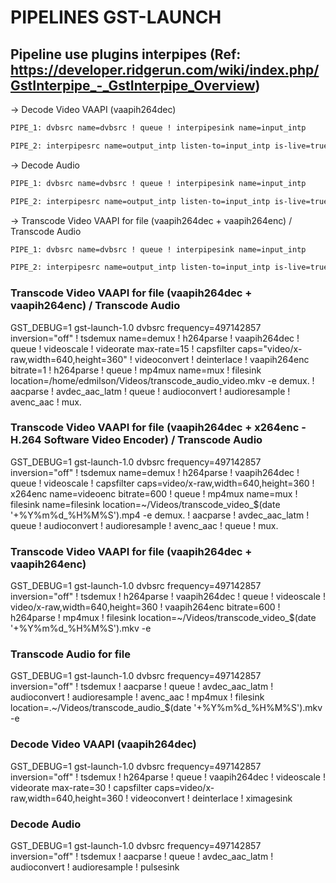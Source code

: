 # PIPELINES GST-LAUNCH

## Pipeline use plugins interpipes (Ref: https://developer.ridgerun.com/wiki/index.php/GstInterpipe_-_GstInterpipe_Overview)

-> Decode Video VAAPI (vaapih264dec) 

```bash
PIPE_1: dvbsrc name=dvbsrc ! queue ! interpipesink name=input_intp

PIPE_2: interpipesrc name=output_intp listen-to=input_intp is-live=true ! queue ! tsdemux ! h264parse ! queue ! vaapih264dec ! videoscale ! videorate max-rate=30 ! capsfilter caps=video/x-raw,width=640,height=360 ! videoconvert ! deinterlace ! ximagesink

```
-> Decode Audio

```bash
PIPE_1: dvbsrc name=dvbsrc ! queue ! interpipesink name=input_intp

PIPE_2: interpipesrc name=output_intp listen-to=input_intp is-live=true ! queue ! tsdemux ! aacparse ! queue ! avdec_aac_latm ! audioconvert ! audioresample ! pulsesink

```

-> Transcode Video VAAPI for file (vaapih264dec + vaapih264enc) / Transcode Audio

```bash
PIPE_1: dvbsrc name=dvbsrc ! queue ! interpipesink name=input_intp

PIPE_2: interpipesrc name=output_intp listen-to=input_intp is-live=true ! queue ! tsdemux name=demux  ! h264parse ! vaapih264dec ! queue ! videoscale ! videorate max-rate=15 ! capsfilter caps="video/x-raw,width=640,height=360" ! videoconvert ! deinterlace ! vaapih264enc bitrate=1 ! h264parse ! queue ! mp4mux name=mux ! filesink name=filesink location=/home/edmilson/Videos/transcode_audio_video.mp4 demux. ! aacparse ! avdec_aac_latm ! queue ! audioconvert ! audioresample ! avenc_aac ! mux.

```

### Transcode Video VAAPI for file (vaapih264dec + vaapih264enc) / Transcode Audio
GST_DEBUG=1 gst-launch-1.0 dvbsrc frequency=497142857 inversion="off" ! tsdemux name=demux  ! h264parse ! vaapih264dec ! queue ! videoscale ! videorate max-rate=15 ! capsfilter caps="video/x-raw,width=640,height=360" ! videoconvert ! deinterlace ! vaapih264enc bitrate=1 ! h264parse ! queue ! mp4mux name=mux ! filesink location=/home/edmilson/Videos/transcode_audio_video.mkv -e demux. ! aacparse ! avdec_aac_latm ! queue ! audioconvert ! audioresample ! avenc_aac ! mux.

### Transcode Video VAAPI for file (vaapih264dec + x264enc - H.264 Software Video Encoder) / Transcode Audio
GST_DEBUG=1 gst-launch-1.0 dvbsrc frequency=497142857 inversion="off" ! tsdemux name=demux ! h264parse ! vaapih264dec ! queue ! videoscale ! capsfilter caps=video/x-raw,width=640,height=360 ! x264enc name=videoenc bitrate=600 ! queue ! mp4mux name=mux ! filesink name=filesink location=~/Videos/transcode_video_$(date '+%Y%m%d_%H%M%S').mp4 -e demux. ! aacparse ! avdec_aac_latm ! queue ! audioconvert ! audioresample ! avenc_aac ! queue ! mux.

### Transcode Video VAAPI for file  (vaapih264dec + vaapih264enc)
GST_DEBUG=1 gst-launch-1.0 dvbsrc frequency=497142857 inversion="off" ! tsdemux ! h264parse ! vaapih264dec ! queue ! videoscale ! video/x-raw,width=640,height=360 ! vaapih264enc bitrate=600 ! h264parse ! mp4mux ! filesink location=~/Videos/transcode_video_$(date '+%Y%m%d_%H%M%S').mkv -e 

### Transcode Audio for file 
GST_DEBUG=1 gst-launch-1.0 dvbsrc frequency=497142857 inversion="off" ! tsdemux ! aacparse ! queue ! avdec_aac_latm ! audioconvert ! audioresample ! avenc_aac ! mp4mux ! filesink location=.~/Videos/transcode_audio_$(date '+%Y%m%d_%H%M%S').mkv -e 

### Decode Video VAAPI (vaapih264dec) 
GST_DEBUG=1 gst-launch-1.0 dvbsrc frequency=497142857 inversion="off" ! tsdemux !  h264parse ! queue ! vaapih264dec ! videoscale ! videorate max-rate=30 ! capsfilter caps=video/x-raw,width=640,height=360 ! videoconvert ! deinterlace ! ximagesink

### Decode Audio
GST_DEBUG=1 gst-launch-1.0 dvbsrc frequency=497142857 inversion="off" ! tsdemux ! aacparse ! queue ! avdec_aac_latm ! audioconvert ! audioresample ! pulsesink